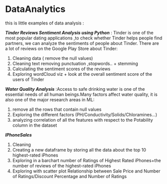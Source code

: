 # DataAnalytics
this is little examples of data analysis :


***Tinder Reviews Sentiment Analysis using Python*** : 
Tinder is one of the most popular dating applications ,to check whether Tinder helps people find partners, we can analyze the sentiments of people about Tinder. There are a lot of reviews on the Google Play Store about Tinder:
1. Cleaning data ( remove the null values)
2. Cleaning text removing punctuation ,stopwords.. + stemming
3. Calculating the sentiment scores of the reviews
4. Exploring wordCloud viz + look at the overall sentiment score of the users of Tinder


***Water Quality Analysis*** :Access to safe drinking water is one of the essential needs of all human beings.Many factors affect water quality, it is also one of the major research areas in ML:
1. remove all the rows that contain null values
2. Exploring the different factors (PH/Conductivity/Solids/Chloramines...)
3. analyzing correlation of all the features with respect to the Potability column in the dataset


***IPhoneSales***
1. Cleaning
2. Creating a new dataframe by storing all the data about the top 10 highest-rated iPhones 
3. Exploring in a barchart number of Ratings of Highest Rated iPhones+the number of reviews of the highest-rated iPhones
4. Exploring with scatter plot Relationship between Sale Price and Number of Ratings/Discount Percentage and Number of Ratings
